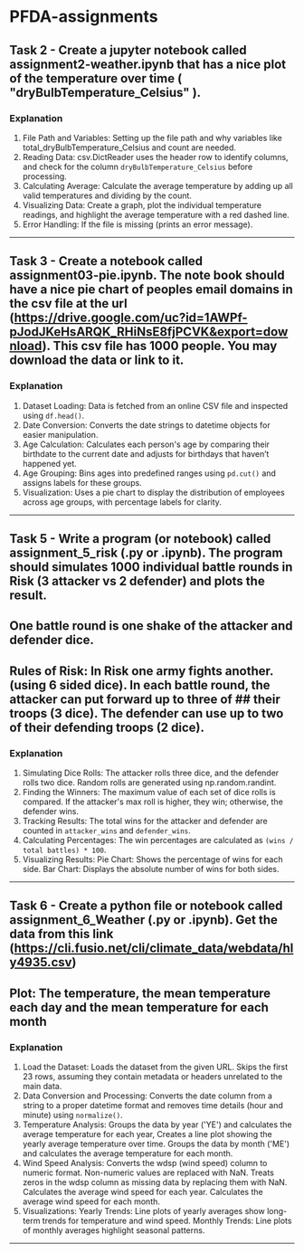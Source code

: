 # PFDA-assignments

## Task 2 - Create a jupyter notebook called assignment2-weather.ipynb that has a nice plot of the temperature over time ( "dryBulbTemperature_Celsius" ). 

### Explanation
1. File Path and Variables:
Setting up the file path and why variables like total_dryBulbTemperature_Celsius and count are needed.
2. Reading Data:
csv.DictReader uses the header row to identify columns, and check for the column `dryBulbTemperature_Celsius` before processing.
3. Calculating Average:
Calculate the average temperature by adding up all valid temperatures and dividing by the count.
4. Visualizing Data:
Create a graph, plot the individual temperature readings, and highlight the average temperature with a red dashed line.
5. Error Handling:
If the file is missing (prints an error message).

---

## Task 3 - Create a notebook called assignment03-pie.ipynb. The note book should have a nice pie chart of peoples email domains in the csv file at the url (https://drive.google.com/uc?id=1AWPf-pJodJKeHsARQK_RHiNsE8fjPCVK&export=download). This csv file has 1000 people. You may download the data or link to it.

### Explanation
1. Dataset Loading:
Data is fetched from an online CSV file and inspected using `df.head()`.
2. Date Conversion:
Converts the date strings to datetime objects for easier manipulation.
3. Age Calculation:
Calculates each person's age by comparing their birthdate to the current date and adjusts for birthdays that haven’t happened yet.
4. Age Grouping:
Bins ages into predefined ranges using `pd.cut()` and assigns labels for these groups.
5. Visualization:
Uses a pie chart to display the distribution of employees across age groups, with percentage labels for clarity.

---

## Task 5 - Write a program (or notebook) called assignment_5_risk (.py or .ipynb). The program should simulates 1000 individual battle rounds in Risk (3 attacker vs 2 defender) and plots the result.
## One battle round is one shake of the attacker and defender dice.
## Rules of Risk: In Risk one army fights another. (using 6 sided dice). In each battle round, the attacker can put forward up to three of ## their troops (3 dice). The defender can use up to two of their defending troops (2 dice).

### Explanation 
1. Simulating Dice Rolls:
The attacker rolls three dice, and the defender rolls two dice. Random rolls are generated using np.random.randint.
2. Finding the Winners:
The maximum value of each set of dice rolls is compared. If the attacker's max roll is higher, they win; otherwise, the defender wins.
3. Tracking Results:
The total wins for the attacker and defender are counted in `attacker_wins` and `defender_wins`.
4. Calculating Percentages:
The win percentages are calculated as `(wins / total battles) * 100`.
5. Visualizing Results:
Pie Chart: Shows the percentage of wins for each side.
Bar Chart: Displays the absolute number of wins for both sides.

---

## Task 6 - Create a python file or notebook called assignment_6_Weather (.py or .ipynb). Get the data from this link (https://cli.fusio.net/cli/climate_data/webdata/hly4935.csv)
## Plot: The temperature, the mean temperature each day and the mean temperature for each month

### Explanation
1. Load the Dataset: 
Loads the dataset from the given URL. Skips the first 23 rows, assuming they contain metadata or headers unrelated to the main data.
2. Data Conversion and Processing:
Converts the date column from a string to a proper datetime format and removes time details (hour and minute) using `normalize()`.
3. Temperature Analysis: 
Groups the data by year ('YE') and calculates the average temperature for each year, Creates a line plot showing the yearly average temperature over time.
Groups the data by month ('ME') and calculates the average temperature for each month.
4. Wind Speed Analysis:
Converts the wdsp (wind speed) column to numeric format. Non-numeric values are replaced with NaN. Treats zeros in the wdsp column as missing data by replacing them with NaN.
Calculates the average wind speed for each year. Calculates the average wind speed for each month.
5. Visualizations:
Yearly Trends: Line plots of yearly averages show long-term trends for temperature and wind speed.
Monthly Trends: Line plots of monthly averages highlight seasonal patterns.

---
